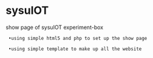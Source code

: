sysuIOT
=======

show page of sysuIOT experiment-box

     •using simple html5 and php to set up the show page
  
     •using simple template to make up all the website
